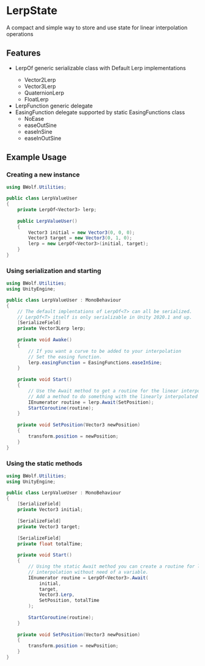 # LerpState 

A compact and simple way to store and use state for linear interpolation operations

## Features

- LerpOf<T> generic serializable class with Default Lerp implementations
  - Vector2Lerp
  - Vector3Lerp
  - QuaternionLerp
  - FloatLerp
- LerpFunction<T> generic delegate
- EasingFunction delegate supported by static EasingFunctions class
  - NoEase
  - easeOutSine
  - easeInSine
  - easeInOutSine

## Example Usage
### Creating a new instance
```c#
using BWolf.Utilities;

public class LerpValueUser
{
    private LerpOf<Vector3> lerp;
    
    public LerpValueUser()
    {
        Vector3 initial = new Vector3(0, 0, 0);
        Vector3 target = new Vector3(0, 1, 0);
        lerp = new LerpOf<Vector3>(initial, target);
    }
}
```
### Using serialization and starting
```c#
using BWolf.Utilities;
using UnityEngine;

public class LerpValueUser : MonoBehaviour
{
    // The default implentations of LerpOf<T> can all be serialized.
    // LerpOf<T> itself is only serializable in Unity 2020.1 and up.
    [SerializeField]
    private Vector3Lerp lerp;
    
    private void Awake()
    {
        // If you want a curve to be added to your interpolation
        // Set the easing function.
        lerp.easingFunction = EasingFunctions.easeInSine;
    }
    
    private void Start()
    {
        // Use the Await method to get a routine for the linear interpolation.
        // Add a method to do something with the linearly interpolated value.
        IEnumerator routine = lerp.Await(SetPosition);
        StartCoroutine(routine);
    }
    
    private void SetPosition(Vector3 newPosition)
    {
        transform.position = newPosition;
    }
}
```
### Using the static methods
```c#
using BWolf.Utilities;
using UnityEngine;

public class LerpValueUser : MonoBehaviour
{  
    [SerializeField]
    private Vector3 initial;
    
    [SerializeField]
    private Vector3 target;
    
    [SerializeField]
    private float totalTime;
    
    private void Start()
    {   
        // Using the static Await method you can create a routine for linear
        // interpolation without need of a variable. 
        IEnumerator routine = LerpOf<Vector3>.Await(
            initial, 
            target, 
            Vector3.Lerp, 
            SetPosition, totalTime
        );
        
        StartCoroutine(routine);
    }
    
    private void SetPosition(Vector3 newPosition)
    {
        transform.position = newPosition;
    }
}
```
